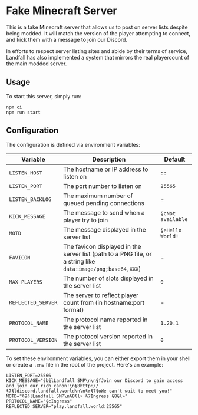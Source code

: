 # Fake Minecraft Server

This is a fake Minecraft server that allows us to post on server lists despite being modded. It will match the version of the player attempting to connect, and kick them with a message to join our Discord.

In efforts to respect server listing sites and abide by their terms of service, Landfall has also implemented a system that mirrors the real playercount of the main modded server.

## Usage

To start this server, simply run:

```shell
npm ci
npm run start
```

## Configuration

The configuration is defined via environment variables:

| Variable           | Description                                                                                                 | Default           |
| ------------------ | ----------------------------------------------------------------------------------------------------------- | ----------------- |
| `LISTEN_HOST`      | The hostname or IP address to listen on                                                                     | `::`              |
| `LISTEN_PORT`      | The port number to listen on                                                                                | `25565`           |
| `LISTEN_BACKLOG`   | The maximum number of queued pending connections                                                            | -                 |
| `KICK_MESSAGE`     | The message to send when a player try to join                                                               | `§cNot available` |
| `MOTD`             | The message displayed in the server list                                                                    | `§eHello World!`  |
| `FAVICON`          | The favicon displayed in the server list (path to a PNG file, or a string like `data:image/png;base64,XXX`) | -                 |
| `MAX_PLAYERS`      | The number of slots displayed in the server list                                                            | `0`               |
| `REFLECTED_SERVER`   | The server to reflect player count from (in hostname:port format)                                         | -                 |
| `PROTOCOL_NAME`    | The protocol name reported in the server list                                                               | `1.20.1`          |
| `PROTOCOL_VERSION` | The protocol version reported in the server list                                                            | `0`               |

To set these environment variables, you can either export them in your shell or
create a `.env` file in the root of the project. Here's an example:

```
LISTEN_PORT=25566
KICK_MESSAGE="§b§lLandfall SMP\n\n§fJoin our Discord to gain access and join our rich canon!\n§8http://§7§ldiscord.landfall.world\n\n§r§7§oWe can't wait to meet you!"
MOTD="§9§lLandfall SMP\n§8§l» §7Ingress §8§l»"
PROTOCOL_NAME="§cIngress"
REFLECTED_SERVER="play.landfall.world:25565"
```
